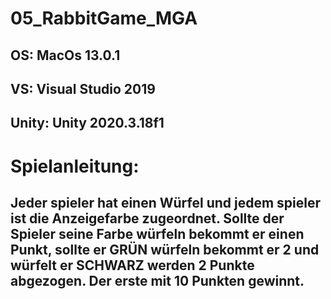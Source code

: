 # 05_RabbitGame_MGA
## OS: MacOs 13.0.1
## VS: Visual Studio 2019
## Unity: Unity 2020.3.18f1 
# Spielanleitung:
## Jeder spieler hat einen Würfel und jedem spieler ist die Anzeigefarbe zugeordnet. Sollte der Spieler seine Farbe würfeln bekommt er einen Punkt, sollte er GRÜN würfeln bekommt er 2 und würfelt er SCHWARZ werden 2 Punkte abgezogen. Der erste mit 10 Punkten gewinnt.
